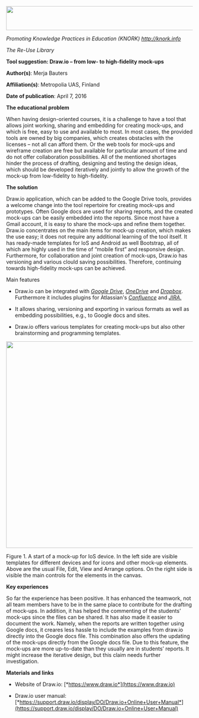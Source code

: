 <img src="md\img087/media/image01.png" width="624" height="65" />

*Promoting Knowledge Practices in Education (KNORK) http://knork.info*

*The Re-Use Library*

**Tool suggestion: Draw.io – from low- to high-fidelity mock-ups**

**Author(s)**: Merja Bauters

**Affiliation(s)**: Metropolia UAS, Finland

**Date of publication**: April 7, 2016

**The educational problem**

When having design-oriented courses, it is a challenge to have a tool that allows joint working, sharing and embedding for creating mock-ups, and which is free, easy to use and available to most. In most cases, the provided tools are owned by big companies, which creates obstacles with the licenses – not all can afford them. Or the web tools for mock-ups and wireframe creation are free but available for particular amount of time and do not offer collaboration possibilities. All of the mentioned shortages hinder the process of drafting, designing and testing the design ideas, which should be developed iteratively and jointly to allow the growth of the mock-up from low-fidelity to high-fidelity.

**The solution**

Draw.io application, which can be added to the Google Drive tools, provides a welcome change into the tool repertoire for creating mock-ups and prototypes. Often Google docs are used for sharing reports, and the created mock-ups can be easily embedded into the reports. Since most have a Gmail account, it is easy to share the mock-ups and refine them together. Draw.io concentrates on the main items for mock-up creation, which makes the use easy; it does not require any additional learning of the tool itself. It has ready-made templates for IoS and Android as well Bootstrap, all of which are highly used in the time of “mobile first” and responsive design. Furthermore, for collaboration and joint creation of mock-ups, Draw.io has versioning and various clould saving possibilities. Therefore, continuing towards high-fidelity mock-ups can be achieved.

Main features

-   Draw.io can be integrated with [*Google Drive*](https://www.draw.io/?mode=google), [*OneDrive*](https://www.draw.io/?mode=onedrive) and [*Dropbox*](https://www.draw.io/?mode=dropbox). Furthermore it includes plugins for Atlassian's [*Confluence*](https://marketplace.atlassian.com/plugins/com.mxgraph.confluence.plugins.diagramly) and [*JIRA.*](https://marketplace.atlassian.com/plugins/com.mxgraph.jira.plugins.drawio)

-   It allows sharing, versioning and exporting in various formats as well as embedding possibilities, e.g., to Google docs and sites.

-   Draw.io offers various templates for creating mock-ups but also other brainstorming and programming templates.

<img src="md\img087/media/image03.png" width="624" height="557" />

<span id="h.gjdgxs" class="anchor"></span>Figure 1. A start of a mock-up for IoS device. In the left side are visible templates for different devices and for icons and other mock-up elements. Above are the usual File, Edit, View and Arrange options. On the right side is visible the main controls for the elements in the canvas.

**Key experiences**

So far the experience has been positive. It has enhanced the teamwork, not all team members have to be in the same place to contribute for the drafting of mock-ups. In addition, it has helped the commenting of the students’ mock-ups since the files can be shared. It has also made it easier to document the work. Namely, when the reports are written together using Google docs, it creares less hassle to include the examples from draw.io directly into the Google docs file. This combination also offers the updating of the mock-ups directly from the Google docs file. Due to this feature, the mock-ups are more up-to-date than they usually are in students’ reports. It might increase the iterative design, but this claim needs further investigation.

**Materials and links**

-   Website of Draw.io: [*https://www.draw.io*](https://www.draw.io)

-   Draw.io user manual: [*https://support.draw.io/display/DO/Draw.io+Online+User+Manual*](https://support.draw.io/display/DO/Draw.io+Online+User+Manual)


